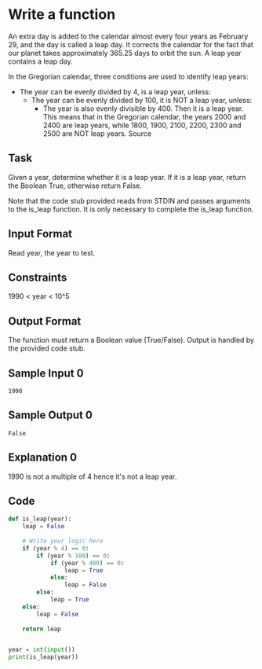 # Write a function

An extra day is added to the calendar almost every four years as February 29, and the day is called a leap day. It corrects the calendar for the fact that our planet takes approximately 365.25 days to orbit the sun. A leap year contains a leap day.

In the Gregorian calendar, three conditions are used to identify leap years:

- The year can be evenly divided by 4, is a leap year, unless:
    - The year can be evenly divided by 100, it is NOT a leap year, unless:
        - The year is also evenly divisible by 400. Then it is a leap year.
This means that in the Gregorian calendar, the years 2000 and 2400 are leap years, while 1800, 1900, 2100, 2200, 2300 and 2500 are NOT leap years. Source

## Task

Given a year, determine whether it is a leap year. If it is a leap year, return the Boolean True, otherwise return False.

Note that the code stub provided reads from STDIN and passes arguments to the is_leap function. It is only necessary to complete the is_leap function.

## Input Format

Read year, the year to test.

## Constraints

1990 < year < 10^5

## Output Format

The function must return a Boolean value (True/False). Output is handled by the provided code stub.

## Sample Input 0

    1990
## Sample Output 0

    False
## Explanation 0

1990 is not a multiple of 4 hence it's not a leap year.

## Code
```python
def is_leap(year):
    leap = False
    
    # Write your logic here
    if (year % 4) == 0:
        if (year % 100) == 0:
            if (year % 400) == 0:
                leap = True            
            else:
                leap = False
        else:
            leap = True        
    else:
        leap = False
    
    return leap


year = int(input())
print(is_leap(year))
```